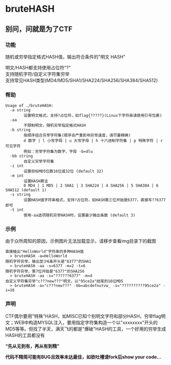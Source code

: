 # bruteHASH  

## 别问，问就是为了CTF  

### 功能  
随机或穷举指定格式HASH值，输出符合条件的"明文 HASH"  

明文/HASH都支持使用占位符"?"  
支持随机字符/自定义字符集穷举  
支持常见HASH类型(MD4/MD5/SHA1/SHA224/SHA256/SHA384/SHA512)  

### 帮助    
```
Usage of ./bruteHASH:
  -a string
        设置明文格式，支持?占位符，如flag{?????}(Linux下字符串请使用引号包裹)
  -aa
        不限制明文，随机穷举指定格式HASH
  -b string
        按顺序组合穷举字符集(顺序会严重影响穷举速度，请尽量精确)
        d 数字 | l 小写字母 | u 大写字母 | h 十六进制字符集 | p 特殊字符 | r 可见字符
        例如：穷举字符集为数字、字母 -b=dlu
  -bb string
        自定义穷举字符集
  -i int
        设置目标MD5位数16位或32位 (default 32)
  -m int
        设置HASH算法
        0 MD4 | 1 MD5 | 2 SHA1 | 3 SHA224 | 4 SHA256 | 5 SHA384 | 6 SHA512 (default 1)
  -s string
        设置HASH值字符串格式，支持?占位符，如HASH第三位开始是6377，直接写??6377即可
  -t int
        使用-aa选项随机穷举HASH时，设置最少输出条数 (default 3)
  ```  

### 示例   
由于众所周知的原因，示例图片无法加载显示，请移步查看img目录下的截图  

```
直接输出"HelloWorld"字符串的多种HASH值
  > bruteHASH -a=HelloWorld
随机字符穷举，输出至少6条开头是"6377"的SHA1
  > bruteHASH -aa -s=6377 -m=2 -t=6
随机字符穷举，第7位开始是"6377"的SHA256
  > bruteHASH -aa -s="??????6377" -m=4
自定义字符集穷举"c???new???"明文，以"95ce2a"结尾的16位MD5
  > bruteHASH -a="c???new???" -bb=abcdefnutvw_ -s="??????????95ce2a" -i=16
```  

### 声明  
CTF偶尔要用"特殊"HASH，如MISC已知个别明文字符和部分HASH，穷举flag明文；WEB中构造MYSQL注入，要用指定字符集构造一个以"xxxxxxxx"开头的MD5等等。但找了半天，满天飞的都是"爆破"HASH的工具，一个好用的穷举生成HASH的工具都没有  

**“先从无到有，再从有到精”**  

**代码不精简可能有BUG且效率未达最佳，如欲吐槽请fork后show your code...**  
